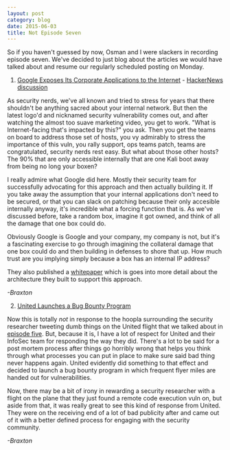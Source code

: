 ```yaml
---
layout: post
category: blog
date: 2015-06-03
title: Not Episode Seven
---
```


So if you haven't guessed by now, Osman and I were slackers in recording episode seven. We've decided to just blog about the articles we would have talked about and resume our regularly scheduled posting on Monday.

1. [Google Exposes Its Corporate Applications to the Internet](http://blogs.wsj.com/cio/2015/05/11/google-moves-its-corporate-applications-to-the-internet/) -  [HackerNews discussion](https://news.ycombinator.com/item?id=9539372)

As security nerds, we've all known and tried to stress for years that there shouldn't be anything sacred
about your internal network. But then the latest logo'd and nicknamed security vulnerability comes
out, and after watching the almost too suave marketing video, you get to work. "What is
Internet-facing that's impacted by this?" you ask. Then you get the teams on board to address those
set of hosts, you vy admirably to stress the importance of this vuln, you rally support, ops teams
patch, teams are congratulated, security nerds rest easy. But what about those other hosts? The 90% that 
are only accessible internally that are one Kali boot away from being no long your boxen?

I really admire what Google did here. Mostly their security team for successfully advocating for
this approach and then actually building it. If you take away the assumption that your internal
applications don't need to be secured, or that you can slack on patching because their only
accesible internally anyway, it's incredible what a forcing function that is. As we've discussed
before, take a random box, imagine it got owned, and think of all the damage that one box could do.

Obviously Google is Google and your company, my company is not, but it's a fascinating exercise to
go through imagining the collateral damage that one box could do and then building in defenses to
shore that up. How much trust are you implying simply because a box has an internal IP address?

They also published a [whitepaper](http://static.googleusercontent.com/media/research.google.com/en/us/pubs/archive/43231.pdf) which is goes into more detail about the architecture they built to
support this approach.

*-Braxton*

2. [United Launches a Bug Bounty Program](http://www.united.com/web/en-US/content/Contact/bugbounty.aspx)

Now this is totally *not* in response to the hoopla surrounding the security researcher tweeting
dumb things on the United flight that we talked about in [episode five](http://soundsecurity.io/episodes/2015/04/23/fasten_your_seatbelts_for_vdbir/). But, because it is, I have a lot of respect for United and their InfoSec team for responding the way they did. There's a lot to be said for a post mortem process after things go horribly wrong that helps you think through what processes you can put in place to make sure said bad thing never happens again. United evidently did something to that effect and decided to launch a bug bounty program in which frequent flyer miles are handed out for vulnerabilities.

Now, there may be a bit of irony in rewarding a security researcher with a flight on the plane that
they just found a remote code execution vuln on, but aside from that, it was really great to see
this kind of response from United. They were on the receiving end of a lot of bad publicity after
and came out of it with a better defined process for engaging with the security community.

*-Braxton*
